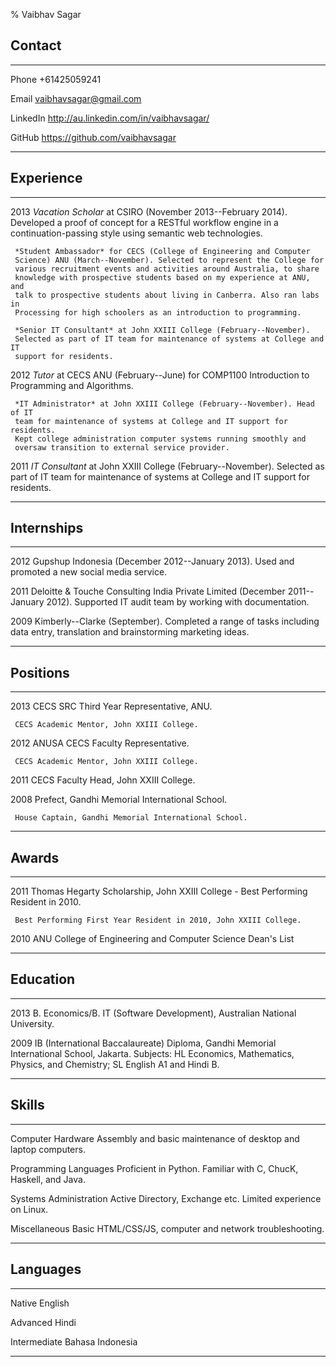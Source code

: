 % Vaibhav Sagar

## Contact ##
-------- ----------------------------------------------------------------------
Phone    +61425059241

Email    <vaibhavsagar@gmail.com>

LinkedIn <http://au.linkedin.com/in/vaibhavsagar/>

GitHub   <https://github.com/vaibhavsagar>
-------- ----------------------------------------------------------------------

## Experience ##
---- --------------------------------------------------------------------------
2013 *Vacation Scholar* at CSIRO (November 2013--February 2014). Developed
     a proof of concept for a RESTful workflow engine in a
     continuation-passing style using semantic web technologies.

     *Student Ambassador* for CECS (College of Engineering and Computer
     Science) ANU (March--November). Selected to represent the College for
     various recruitment events and activities around Australia, to share
     knowledge with prospective students based on my experience at ANU, and
     talk to prospective students about living in Canberra. Also ran labs in
     Processing for high schoolers as an introduction to programming.

     *Senior IT Consultant* at John XXIII College (February--November).
     Selected as part of IT team for maintenance of systems at College and IT
     support for residents.


2012 *Tutor* at CECS ANU (February--June) for COMP1100 Introduction to
     Programming and Algorithms.

     *IT Administrator* at John XXIII College (February--November). Head of IT
     team for maintenance of systems at College and IT support for residents.
     Kept college administration computer systems running smoothly and
     oversaw transition to external service provider.


2011 *IT Consultant* at John XXIII College (February--November). Selected as
     part of IT team for maintenance of systems at College and IT support for
     residents.
---- --------------------------------------------------------------------------

## Internships ##
---- --------------------------------------------------------------------------
2012 Gupshup Indonesia (December 2012--January 2013). Used and promoted a new
     social media service.


2011 Deloitte & Touche Consulting India Private Limited
     (December 2011--January 2012). Supported IT audit team by working with
     documentation.


2009 Kimberly--Clarke (September). Completed a range of tasks including data
     entry, translation and brainstorming marketing ideas.
---- --------------------------------------------------------------------------


## Positions ##
---- --------------------------------------------------------------------------
2013 CECS SRC Third Year Representative, ANU.

     CECS Academic Mentor, John XXIII College.

2012 ANUSA CECS Faculty Representative.

     CECS Academic Mentor, John XXIII College.

2011 CECS Faculty Head, John XXIII College.

2008 Prefect, Gandhi Memorial International School.

     House Captain, Gandhi Memorial International School.
---- --------------------------------------------------------------------------

## Awards ##
---- --------------------------------------------------------------------------
2011 Thomas Hegarty Scholarship, John XXIII College - Best Performing Resident
     in 2010.

     Best Performing First Year Resident in 2010, John XXIII College.

2010 ANU College of Engineering and Computer Science Dean's List
---- --------------------------------------------------------------------------

## Education ##
---- --------------------------------------------------------------------------
2013 B. Economics/B. IT (Software Development), Australian National University.

2009 IB (International Baccalaureate) Diploma, Gandhi Memorial International
     School, Jakarta. Subjects: HL Economics, Mathematics, Physics, and
     Chemistry; SL English A1 and Hindi B.
---- --------------------------------------------------------------------------

## Skills ##
---------------------- --------------------------------------------------------
Computer Hardware      Assembly and basic maintenance of desktop and laptop
                       computers.

Programming Languages  Proficient in Python. Familiar with C, ChucK,
                       Haskell, and Java.

Systems Administration Active Directory, Exchange etc. Limited experience on
                       Linux.

Miscellaneous          Basic HTML/CSS/JS, computer and network troubleshooting.
---------------------- --------------------------------------------------------

## Languages ##
------------ ------------------------------------------------------------------
Native       English

Advanced     Hindi

Intermediate Bahasa Indonesia
------------ ------------------------------------------------------------------
